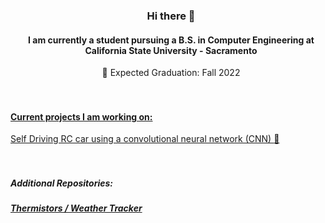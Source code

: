 ### <div align="center" style="margin-left: 10px;">Hi there 👋</div>

 #### <div align="center" style="margin-left: 10px;">I am currently a student pursuing a B.S. in Computer Engineering at California State University - Sacramento </div>

 <div align="center" style="margin-left: 10px;"> 🏫 Expected Graduation: Fall 2022</div><br/><br/>


#### <u>Current projects I am working on: </u><br/>
<a href="https://github.com/csus-cpe190-191-team2/Team2"> Self Driving RC car using a convolutional neural network (CNN) :robot: </a><br/>


##### <br/><br/>Additional Repositories:<br/>
##### <a href="https://bitbucket.org/thermistors/src/src/master/">Thermistors / Weather Tracker</a>
<!--
**RyanAboueljoud/RyanAboueljoud** is a ✨ _special_ ✨ repository because its `README.md` (this file) appears on your GitHub profile.

Here are some ideas to get you started:

- 🔭 I’m currently working on ...
- 🌱 I’m currently learning ...
- 👯 I’m looking to collaborate on ...
- 🤔 I’m looking for help with ...
- 💬 Ask me about ...
- 📫 How to reach me: ...
- 😄 Pronouns: ...
- ⚡ Fun fact: ...
-->
